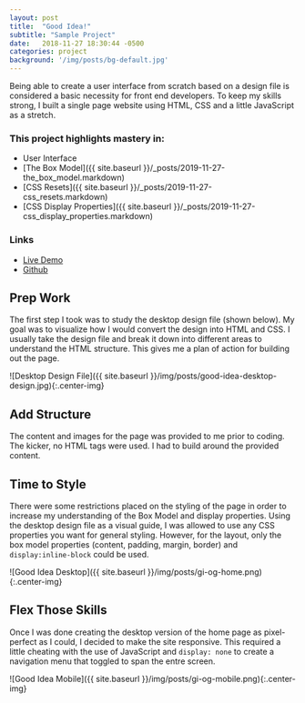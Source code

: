 ```yaml
---
layout: post
title:  "Good Idea!"
subtitle: "Sample Project"
date:   2018-11-27 18:30:44 -0500
categories: project
background: '/img/posts/bg-default.jpg'
---
```


Being able to create a user interface from scratch based on a design file is considered a basic necessity for front end developers. To keep my skills strong, I built a single page website using HTML, CSS and a little JavaScript as a stretch.

### This project highlights mastery in:
- User Interface
- [The Box Model]({{ site.baseurl }}/_posts/2019-11-27-the_box_model.markdown)
- [CSS Resets]({{ site.baseurl }}/_posts/2019-11-27-css_resets.markdown)
- [CSS Display Properties]({{ site.baseurl }}/_posts/2019-11-27-css_display_properties.markdown)

### Links
- [Live Demo](https://trailynne.org/User-Interface/)
- [Github](https://github.com/TraiLynne/User-Interface)

## Prep Work
The first step I took was to study the desktop design file (shown below). My goal was to visualize how I would convert the design into HTML and CSS. I usually take the design file and break it down into different areas to understand the HTML structure. This gives me a plan of action for building out the page.

![Desktop Design File]({{ site.baseurl }}/img/posts/good-idea-desktop-design.jpg){:.center-img}

## Add Structure

The content and images for the page was provided to me prior to coding. The kicker, no HTML tags were used. I had to build around the provided content.

## Time to Style

There were some restrictions placed on the styling of the page in order to increase my understanding of the Box Model and display properties. Using the desktop design file as a visual guide, I was allowed to use any CSS properties you want for general styling. However, for the layout, only the box model properties (content, padding, margin, border) and `display:inline-block` could be used.

![Good Idea Desktop]({{ site.baseurl }}/img/posts/gi-og-home.png){:.center-img}

## Flex Those Skills

Once I was done creating the desktop version of the home page as pixel-perfect as I could, I decided to make the site responsive. This required a little cheating with the use of JavaScript and `display: none` to create a navigation menu that toggled to span the entre screen.

![Good Idea Mobile]({{ site.baseurl }}/img/posts/gi-og-mobile.png){:.center-img}